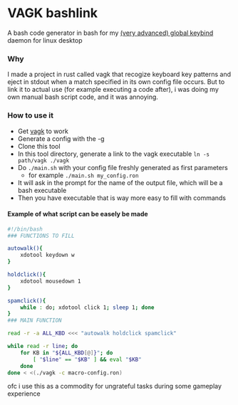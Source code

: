 # VAGK bashlink
A bash code generator in bash for my [(very advanced) global keybind](https://github.com/ForwardFeed/vagk) daemon for linux desktop

### Why
I made a project in rust called vagk that recogize keyboard key patterns and eject in stdout when a match specified in its own config file occurs. But to link it to actual use (for example executing a code after), i was doing my own manual bash script code, and it was annoying.

### How to use it

- Get [vagk](https://github.com/ForwardFeed/vagk) to work  
- Generate a config with the -g
- Clone this tool
- In this tool directory, generate a link to the vagk executable `ln -s path/vagk ./vagk`
- Do `./main.sh` with your config file freshly generated as first parameters
    - for example `./main.sh my_config.ron`     
- It will ask in the prompt for the name of the output file, which will be a bash executable
- Then you have executable that is way more easy to fill with commands

#### Example of what script can be easely be made
```bash
#!/bin/bash
### FUNCTIONS TO FILL

autowalk(){
    xdotool keydown w
}

holdclick(){
    xdotool mousedown 1 
}

spamclick(){
    while : do; xdotool click 1; sleep 1; done
}
### MAIN FUNCTION

read -r -a ALL_KBD <<< "autowalk holdclick spamclick"

while read -r line; do
    for KB in "${ALL_KBD[@]}"; do
        [ "$line" == "$KB" ] && eval "$KB"
    done
done < <(./vagk -c macro-config.ron)
```
ofc i use this as a commodity for ungrateful tasks during some gameplay experience 